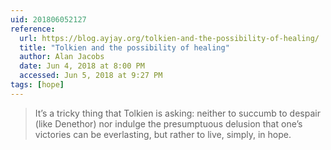 ```yaml
---
uid: 201806052127
reference: 
  url: https://blog.ayjay.org/tolkien-and-the-possibility-of-healing/
  title: "Tolkien and the possibility of healing"
  author: Alan Jacobs
  date: Jun 4, 2018 at 8:00 PM
  accessed: Jun 5, 2018 at 9:27 PM
tags: [hope]
---
```


> It’s a tricky thing that Tolkien is asking: neither to succumb to despair (like Denethor) nor indulge the presumptuous delusion that one’s victories can be everlasting, but rather to live, simply, in hope.
